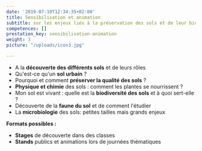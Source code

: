 ```yaml
---
date: '2019-07-19T12:34:35+02:00'
title: Sensibilisation et animation
subtitle: sur les enjeux liés à la préservation des sols et de leur biodiversité
competences: []
prestation_key: sensibilisation-animation
weight: 3
picture: "/uploads/icon3.jpg"

---
```

* A la **découverte des différents sols** et de leurs rôles
* Qu'est-ce qu'un **sol urbain** ?
* Pourquoi et comment **préserver la qualité des sols** ?
* **Physique et chimie** des sols : comment les plantes se nourrissent ?
* Mon sol est vivant : quelle est la **biodiversité des sols** et à quoi sert-elle ?
* Découverte de la **faune du sol** et de comment l'étudier
* La **microbiologie** des sols: petites tailles mais grands enjeux

**Formats possibles :**

* **Stages** de découverte dans des classes
* **Stands** publics et animations lors de journées thématiques